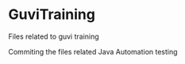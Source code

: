 # GuviTraining
Files related to guvi training


Commiting the files related Java Automation testing
